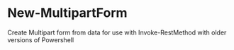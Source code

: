 # New-MultipartForm
Create Multipart form from data for use with Invoke-RestMethod with older versions of Powershell
